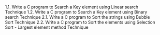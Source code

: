 1.1. Write a C program to Search a Key element using Linear search Technique
1.2. Write a C program to Search a Key element using Binary search Technique
2.1. Write a C program to Sort the strings using Bubble Sort Technique
2.2. Write a C program to Sort the elements using Selection Sort - Largest element method Technique

